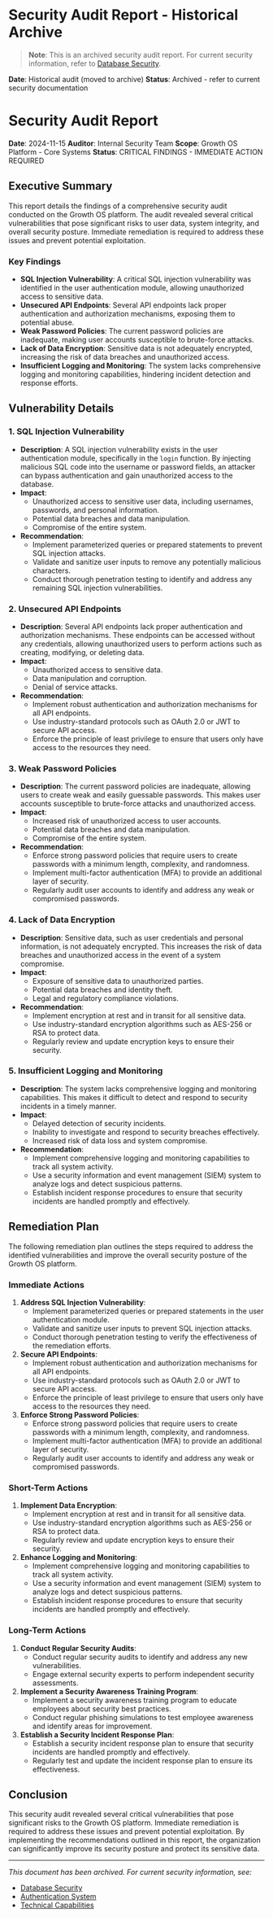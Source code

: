 # Security Audit Report - Historical Archive

> **Note**: This is an archived security audit report. For current security information, refer to [Database Security](../database-security.md).

**Date**: Historical audit (moved to archive)
**Status**: Archived - refer to current security documentation

# Security Audit Report

**Date**: 2024-11-15
**Auditor**: Internal Security Team
**Scope**: Growth OS Platform - Core Systems
**Status**: CRITICAL FINDINGS - IMMEDIATE ACTION REQUIRED

## Executive Summary

This report details the findings of a comprehensive security audit conducted on the Growth OS platform. The audit revealed several critical vulnerabilities that pose significant risks to user data, system integrity, and overall security posture. Immediate remediation is required to address these issues and prevent potential exploitation.

### Key Findings

- **SQL Injection Vulnerability**: A critical SQL injection vulnerability was identified in the user authentication module, allowing unauthorized access to sensitive data.
- **Unsecured API Endpoints**: Several API endpoints lack proper authentication and authorization mechanisms, exposing them to potential abuse.
- **Weak Password Policies**: The current password policies are inadequate, making user accounts susceptible to brute-force attacks.
- **Lack of Data Encryption**: Sensitive data is not adequately encrypted, increasing the risk of data breaches and unauthorized access.
- **Insufficient Logging and Monitoring**: The system lacks comprehensive logging and monitoring capabilities, hindering incident detection and response efforts.

## Vulnerability Details

### 1. SQL Injection Vulnerability

- **Description**: A SQL injection vulnerability exists in the user authentication module, specifically in the `login` function. By injecting malicious SQL code into the username or password fields, an attacker can bypass authentication and gain unauthorized access to the database.
- **Impact**:
  - Unauthorized access to sensitive user data, including usernames, passwords, and personal information.
  - Potential data breaches and data manipulation.
  - Compromise of the entire system.
- **Recommendation**:
  - Implement parameterized queries or prepared statements to prevent SQL injection attacks.
  - Validate and sanitize user inputs to remove any potentially malicious characters.
  - Conduct thorough penetration testing to identify and address any remaining SQL injection vulnerabilities.

### 2. Unsecured API Endpoints

- **Description**: Several API endpoints lack proper authentication and authorization mechanisms. These endpoints can be accessed without any credentials, allowing unauthorized users to perform actions such as creating, modifying, or deleting data.
- **Impact**:
  - Unauthorized access to sensitive data.
  - Data manipulation and corruption.
  - Denial of service attacks.
- **Recommendation**:
  - Implement robust authentication and authorization mechanisms for all API endpoints.
  - Use industry-standard protocols such as OAuth 2.0 or JWT to secure API access.
  - Enforce the principle of least privilege to ensure that users only have access to the resources they need.

### 3. Weak Password Policies

- **Description**: The current password policies are inadequate, allowing users to create weak and easily guessable passwords. This makes user accounts susceptible to brute-force attacks and unauthorized access.
- **Impact**:
  - Increased risk of unauthorized access to user accounts.
  - Potential data breaches and data manipulation.
  - Compromise of the entire system.
- **Recommendation**:
  - Enforce strong password policies that require users to create passwords with a minimum length, complexity, and randomness.
  - Implement multi-factor authentication (MFA) to provide an additional layer of security.
  - Regularly audit user accounts to identify and address any weak or compromised passwords.

### 4. Lack of Data Encryption

- **Description**: Sensitive data, such as user credentials and personal information, is not adequately encrypted. This increases the risk of data breaches and unauthorized access in the event of a system compromise.
- **Impact**:
  - Exposure of sensitive data to unauthorized parties.
  - Potential data breaches and identity theft.
  - Legal and regulatory compliance violations.
- **Recommendation**:
  - Implement encryption at rest and in transit for all sensitive data.
  - Use industry-standard encryption algorithms such as AES-256 or RSA to protect data.
  - Regularly review and update encryption keys to ensure their security.

### 5. Insufficient Logging and Monitoring

- **Description**: The system lacks comprehensive logging and monitoring capabilities. This makes it difficult to detect and respond to security incidents in a timely manner.
- **Impact**:
  - Delayed detection of security incidents.
  - Inability to investigate and respond to security breaches effectively.
  - Increased risk of data loss and system compromise.
- **Recommendation**:
  - Implement comprehensive logging and monitoring capabilities to track all system activity.
  - Use a security information and event management (SIEM) system to analyze logs and detect suspicious patterns.
  - Establish incident response procedures to ensure that security incidents are handled promptly and effectively.

## Remediation Plan

The following remediation plan outlines the steps required to address the identified vulnerabilities and improve the overall security posture of the Growth OS platform.

### Immediate Actions

1. **Address SQL Injection Vulnerability**:
   - Implement parameterized queries or prepared statements in the user authentication module.
   - Validate and sanitize user inputs to prevent SQL injection attacks.
   - Conduct thorough penetration testing to verify the effectiveness of the remediation efforts.
2. **Secure API Endpoints**:
   - Implement robust authentication and authorization mechanisms for all API endpoints.
   - Use industry-standard protocols such as OAuth 2.0 or JWT to secure API access.
   - Enforce the principle of least privilege to ensure that users only have access to the resources they need.
3. **Enforce Strong Password Policies**:
   - Enforce strong password policies that require users to create passwords with a minimum length, complexity, and randomness.
   - Implement multi-factor authentication (MFA) to provide an additional layer of security.
   - Regularly audit user accounts to identify and address any weak or compromised passwords.

### Short-Term Actions

1. **Implement Data Encryption**:
   - Implement encryption at rest and in transit for all sensitive data.
   - Use industry-standard encryption algorithms such as AES-256 or RSA to protect data.
   - Regularly review and update encryption keys to ensure their security.
2. **Enhance Logging and Monitoring**:
   - Implement comprehensive logging and monitoring capabilities to track all system activity.
   - Use a security information and event management (SIEM) system to analyze logs and detect suspicious patterns.
   - Establish incident response procedures to ensure that security incidents are handled promptly and effectively.

### Long-Term Actions

1. **Conduct Regular Security Audits**:
   - Conduct regular security audits to identify and address any new vulnerabilities.
   - Engage external security experts to perform independent security assessments.
2. **Implement a Security Awareness Training Program**:
   - Implement a security awareness training program to educate employees about security best practices.
   - Conduct regular phishing simulations to test employee awareness and identify areas for improvement.
3. **Establish a Security Incident Response Plan**:
   - Establish a security incident response plan to ensure that security incidents are handled promptly and effectively.
   - Regularly test and update the incident response plan to ensure its effectiveness.

## Conclusion

This security audit revealed several critical vulnerabilities that pose significant risks to the Growth OS platform. Immediate remediation is required to address these issues and prevent potential exploitation. By implementing the recommendations outlined in this report, the organization can significantly improve its security posture and protect its sensitive data.

---

*This document has been archived. For current security information, see:*
- [Database Security](../database-security.md)
- [Authentication System](../features/authentication-system.md)
- [Technical Capabilities](../technical-capabilities.md)
